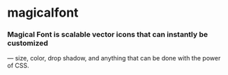 magicalfont
===========

<h3>Magical Font is scalable vector icons that can instantly be customized</h3> — size, color, drop shadow, and anything that can be done with the power of CSS.
